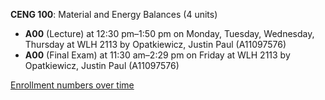 **CENG 100**: Material and Energy Balances (4 units)

- **A00** (Lecture) at 12:30 pm–1:50 pm on Monday, Tuesday, Wednesday, Thursday at WLH 2113 by Opatkiewicz, Justin Paul (A11097576)
- **A00** (Final Exam) at 11:30 am–2:29 pm on Friday at WLH 2113 by Opatkiewicz, Justin Paul (A11097576)

[Enrollment numbers over time](./CENG100.tsv)
